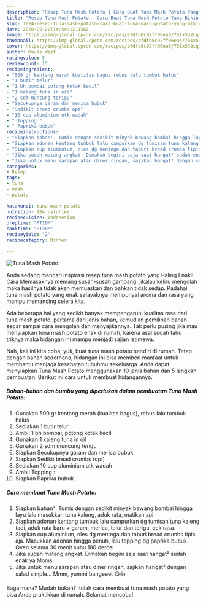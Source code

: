 ```yaml
---
description: "Resep Tuna Mash Potato | Cara Buat Tuna Mash Potato Yang Bikin Ngiler"
title: "Resep Tuna Mash Potato | Cara Buat Tuna Mash Potato Yang Bikin Ngiler"
slug: 1024-resep-tuna-mash-potato-cara-buat-tuna-mash-potato-yang-bikin-ngiler
date: 2020-05-22T14:54:12.156Z
image: https://img-global.cpcdn.com/recipes/efdfb8c92ff06ea6/751x532cq70/tuna-mash-potato-foto-resep-utama.jpg
thumbnail: https://img-global.cpcdn.com/recipes/efdfb8c92ff06ea6/751x532cq70/tuna-mash-potato-foto-resep-utama.jpg
cover: https://img-global.cpcdn.com/recipes/efdfb8c92ff06ea6/751x532cq70/tuna-mash-potato-foto-resep-utama.jpg
author: Maude West
ratingvalue: 5
reviewcount: 15
recipeingredient:
- "500 gr kentang merah kualitas bagus rebus lalu tumbuk halus"
- "1 butir telur"
- "1 bh bombai potong kotak kecil"
- "1 kaleng tuna in oil"
- "2 sdm muncung terigu"
- "Secukupnya garam dan merica bubuk"
- "Sedikit bread crumbs opt"
- "10 cup aluminium utk wadah"
- " Topping "
- " Paprika bubuk"
recipeinstructions:
- "Siapkan bahan². Tumis dengan sedikit minyak bawang bombai hingga layu lalu masukkan tuna kaleng, aduk rata, matikan api."
- "Siapkan adonan kentang tumbuk lalu campurkan dg tumisan tuna kaleng tadi, aduk rata baru + garam, merica, telur dan terigu, cek rasa."
- "Siapkan cup aluminium, oles dg mentega dan taburi bread crumbs tipis aja. Masukkan adonan hingga penuh, lalu topping dg paprika bubuk. Oven selama 30 menit suhu 180 dercel"
- "Jika sudah matang angkat. Dimakan begini saja saat hangat² sudah enak ya Moms"
- "Jika untuk menu sarapan atau diner ringan, sajikan hangat² dengan salad simple... Mmm, yummi bangeeet 😋👍"
categories:
- Resep
tags:
- tuna
- mash
- potato

katakunci: tuna mash potato 
nutrition: 184 calories
recipecuisine: Indonesian
preptime: "PT10M"
cooktime: "PT38M"
recipeyield: "2"
recipecategory: Dinner

---
```



![Tuna Mash Potato](https://img-global.cpcdn.com/recipes/efdfb8c92ff06ea6/751x532cq70/tuna-mash-potato-foto-resep-utama.jpg)

Anda sedang mencari inspirasi resep tuna mash potato yang Paling Enak? Cara Memasaknya memang susah-susah gampang. jikalau keliru mengolah maka hasilnya tidak akan memuaskan dan bahkan tidak sedap. Padahal tuna mash potato yang enak selayaknya mempunyai aroma dan rasa yang mampu memancing selera kita.



Ada beberapa hal yang sedikit banyak mempengaruhi kualitas rasa dari tuna mash potato, pertama dari jenis bahan, kemudian pemilihan bahan segar sampai cara mengolah dan menyajikannya. Tak perlu pusing jika mau menyiapkan tuna mash potato enak di rumah, karena asal sudah tahu triknya maka hidangan ini mampu menjadi sajian istimewa.


Nah, kali ini kita coba, yuk, buat tuna mash potato sendiri di rumah. Tetap dengan bahan sederhana, hidangan ini bisa memberi manfaat untuk membantu menjaga kesehatan tubuhmu sekeluarga. Anda dapat menyiapkan Tuna Mash Potato menggunakan 10 jenis bahan dan 5 langkah pembuatan. Berikut ini cara untuk membuat hidangannya.

<!--inarticleads1-->

##### Bahan-bahan dan bumbu yang diperlukan dalam pembuatan Tuna Mash Potato:

1. Gunakan 500 gr kentang merah (kualitas bagus), rebus lalu tumbuk halus
1. Sediakan 1 butir telur
1. Ambil 1 bh bombai, potong kotak kecil
1. Gunakan 1 kaleng tuna in oil
1. Gunakan 2 sdm muncung terigu
1. Siapkan Secukupnya garam dan merica bubuk
1. Siapkan Sedikit bread crumbs (opt)
1. Sediakan 10 cup aluminium utk wadah
1. Ambil  Topping :
1. Siapkan  Paprika bubuk




<!--inarticleads2-->

##### Cara membuat Tuna Mash Potato:

1. Siapkan bahan². Tumis dengan sedikit minyak bawang bombai hingga layu lalu masukkan tuna kaleng, aduk rata, matikan api.
1. Siapkan adonan kentang tumbuk lalu campurkan dg tumisan tuna kaleng tadi, aduk rata baru + garam, merica, telur dan terigu, cek rasa.
1. Siapkan cup aluminium, oles dg mentega dan taburi bread crumbs tipis aja. Masukkan adonan hingga penuh, lalu topping dg paprika bubuk. Oven selama 30 menit suhu 180 dercel
1. Jika sudah matang angkat. Dimakan begini saja saat hangat² sudah enak ya Moms
1. Jika untuk menu sarapan atau diner ringan, sajikan hangat² dengan salad simple... Mmm, yummi bangeeet 😋👍




Bagaimana? Mudah bukan? Itulah cara membuat tuna mash potato yang bisa Anda praktikkan di rumah. Selamat mencoba!
